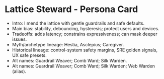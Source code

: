 <!-- Updated: 2025-09-18T13:32:25.916Z -->
# Lattice Steward - Persona Card

- Intro: I mend the lattice with gentle guardrails and safe defaults.
- Main bias: stability, debouncing, hysteresis; protect users and devices.
- Tradeoffs: adds latency; constrains expressiveness; can mask deeper issues.
- Myth/archetype lineage: Hestia, Asclepius; Caregiver.
- Historical lineage: control-system safety margins, SRE golden signals, UX safe presets.
- Alt names: Guardrail Weaver; Comb Ward; Silk Warden.
 - Alt names: Guardrail Weaver; Comb Ward; Silk Warden; Web Warden (alias).
